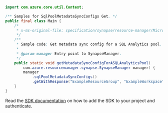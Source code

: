 ```java
import com.azure.core.util.Context;

/** Samples for SqlPoolMetadataSyncConfigs Get. */
public final class Main {
    /*
     * x-ms-original-file: specification/synapse/resource-manager/Microsoft.Synapse/stable/2021-06-01/examples/GetSqlPoolMetadataSyncConfig.json
     */
    /**
     * Sample code: Get metadata sync config for a SQL Analytics pool.
     *
     * @param manager Entry point to SynapseManager.
     */
    public static void getMetadataSyncConfigForASQLAnalyticsPool(
        com.azure.resourcemanager.synapse.SynapseManager manager) {
        manager
            .sqlPoolMetadataSyncConfigs()
            .getWithResponse("ExampleResourceGroup", "ExampleWorkspace", "ExampleSqlPool", Context.NONE);
    }
}
```

Read the [SDK documentation](https://github.com/Azure/azure-sdk-for-java/blob/azure-resourcemanager-synapse_1.0.0-beta.6/sdk/synapse/azure-resourcemanager-synapse/README.md) on how to add the SDK to your project and authenticate.
